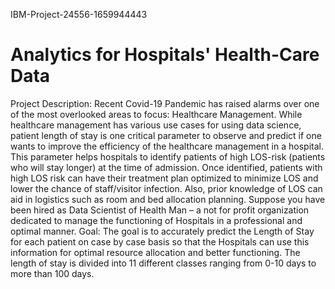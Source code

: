  IBM-Project-24556-1659944443
# Analytics for Hospitals' Health-Care Data
 Project Description:
 Recent Covid-19 Pandemic has raised alarms over one of the most overlooked areas to focus: Healthcare Management. While healthcare management has various use cases for using data science, patient length of stay is one critical parameter to observe and predict if one wants to improve the efficiency of the healthcare management in a hospital.
 This parameter helps hospitals to identify patients of high LOS-risk (patients who will stay longer) at the time of admission. Once identified, patients with high LOS risk can have their treatment plan optimized to minimize LOS and lower the chance of staff/visitor infection. Also, prior knowledge of LOS can aid in logistics such as room and bed allocation planning.
 Suppose you have been hired as Data Scientist of Health Man – a not for profit organization dedicated to manage the functioning of Hospitals in a professional and optimal manner.
 Goal:
 The goal is to accurately predict the Length of Stay for each patient on case by case basis so that the Hospitals can use this information for optimal resource allocation and better functioning. 
 The length of stay is divided into 11 different classes ranging from 0-10 days to more than 100 days.
 
